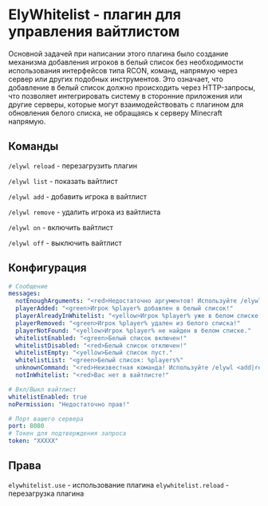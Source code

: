 # ElyWhitelist - плагин для управления вайтлистом

Основной задачей при написании этого плагина было создание механизма добавления игроков в белый список без необходимости
использования интерфейсов типа RCON, команд, напрямую через сервер или других подобных инструментов. Это означает, что
добавление в белый список должно происходить через HTTP-запросы, что позволяет интегрировать систему в сторонние
приложения или другие серверы, которые могут взаимодействовать с плагином для обновления белого списка, не обращаясь к
серверу Minecraft напрямую.

## Команды

`/elywl reload` - перезагрузить плагин

`/elywl list` - показать вайтлист

`/elywl add` - добавить игрока в вайтлист

`/elywl remove` - удалить игрока из вайтлиста

`/elywl on` - включить вайтлист

`/elywl off` - выключить вайтлист

## Конфигурация

```yaml
# Сообщение
messages:
  notEnoughArguments: "<red>Недостаточно аргументов! Используйте /elywl <add|remove|on|off|list> [игрок]"
  playerAdded: "<green>Игрок %player% добавлен в белый список!"
  playerAlreadyInWhitelist: "<yellow>Игрок %player% уже в белом списке."
  playerRemoved: "<green>Игрок %player% удален из белого списка!"
  playerNotFound: "<yellow>Игрок %player% не найден в белом списке."
  whitelistEnabled: "<green>Белый список включен!"
  whitelistDisabled: "<red>Белый список отключен!"
  whitelistEmpty: "<yellow>Белый список пуст."
  whitelistList: "<green>Белый список: %players%"
  unknownCommand: "<red>Неизвестная команда! Используйте /elywl <add|remove|on|off|list>"
  notInWhitelist: "<red>Вас нет в вайтлисте!"

# Вкл/Выкл вайтлист
whitelistEnabled: true
noPermission: "Недостаточно прав!"

# Порт вашего сервера
port: 8080
# Токен для подтверждения запроса
token: "XXXXX"
```

## Права

`elywhitelist.use` - использование плагина
`elywhitelist.reload` - перезагрузка плагина